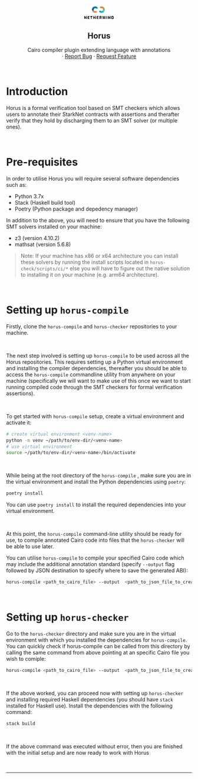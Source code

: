 <div align="center">
<br />
    <img src="./static/nethermind.png" alt="Ethereum" width="80" >

<br />
  <h2 align="center">Horus</h2>
  <p align="center">
    Cairo compiler plugin extending language with annotations
    <br />
    ·
    <a href="https://github.com/NethermindEth/horus-compile/issues">Report Bug</a>
    ·
    <a href="https://github.com/NethermindEth/horus-compile/issues">Request Feature</a>
  </p>
</div>

<br>

# Introduction

Horus is a formal verification tool based on SMT checkers which allows users to annotate their StarkNet contracts with assertions and therafter verify that they hold by discharging them to an SMT solver (or multiple ones).

<br>

# Pre-requisites

In order to utilise Horus you will require several software dependencies such as:

- Python 3.7x
- Stack (Haskell build tool)
- Poetry (Python package and depedency manager)

In addition to the above, you will need to ensure that you have the following SMT solvers installed on your machine:

- z3 (version 4.10.2)
- mathsat (version 5.6.8)

> Note: If your machine has x86 or x64 architecture you can install these solvers by running the install scripts located in `horus-check/scripts/ci/*` else you will have to figure out the native solution to installing it on your machine (e.g. arm64 architecture).

<br>

# Setting up `horus-compile`

Firstly, clone the `horus-compile` and `horus-checker` repositories to your machine.

<br>

The next step involved is setting up `horus-compile` to be used across all the Horus repositories. This requires setting up a Python virtual environment and installing the compiler dependencies, thereafter you should be able to access the `horus-compile` commandline utility from anywhere on your machine (specifically we will want to make use of this once we want to start running compiled code through the SMT checkers for formal verification assertions).

<br>

To get started with `horus-compile` setup, create a virtual environment and activate it:

```bash
# create virtual environment <venv-name>
python -m venv ~/path/to/env-dir/<venv-name>
# use virtual environment
source ~/path/to/env-dir/<venv-name>/bin/activate
```

<br>

While being at the root directory of the `horus-compile` , make sure you are in the virtual environment and install the Python dependencies using `poetry`:

```bash
poetry install
```

You can use `poetry install` to install the required dependencies into your virtual environment.

<br>

At this point, the `horus-compile` command-line utility should be ready for use, to compile annotated Cairo code into files that the `horus-checker` will be able to use later.

You can utilise `horus-compile` to compile your specified Cairo code which may include the additional annotation standard (specify `--output` flag followed by JSON destination to specify where to save the generated ABI):

```bash
horus-compile <path_to_cairo_file> --output  <path_to_json_file_to_create>
```

<br>

# Setting up `horus-checker`

Go to the `horus-checker` directory and make sure you are in the virtual environment with which you installed the dependencies for `horus-compile`. You can quickly check if horus-compile can be called from this directory by calling the same command from above pointing at an specific Cairo file you wish to comiple:

```bash
horus-compile <path_to_cairo_file> --output  <path_to_json_file_to_create>
```

<br>

If the above worked, you can proceed now with setting up `horus-checker` and installing required Haskell dependencies (you should have `stack` installed for Haskell use). Install the dependencies with the following command:

```bash
stack build
```

<br>

If the above command was executed without error, then you are finished with the initial setup and are now ready to work with Horus

<br>

---
